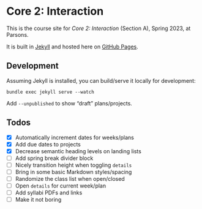 # Core 2: Interaction

This is the course site for *Core 2: Interaction* (Section A), Spring 2023, at Parsons.

It is built in [Jekyll](https://jekyllrb.com) and hosted here on [GitHub Pages](https://pages.github.com).


## Development

Assuming Jekyll is installed, you can build/serve it locally for development:

`bundle exec jekyll serve --watch`

Add `--unpublished` to show “draft” plans/projects.


## Todos

- [x] Automatically increment dates for weeks/plans
- [x] Add due dates to projects
- [x] Decrease semantic heading levels on landing lists
- [ ] Add spring break divider block
- [ ] Nicely transition height when toggling `details`
- [ ] Bring in some basic Markdown styles/spacing
- [ ] Randomize the class list when open/closed
- [ ] Open `details` for current week/plan
- [ ] Add syllabi PDFs and links
- [ ] Make it not boring
